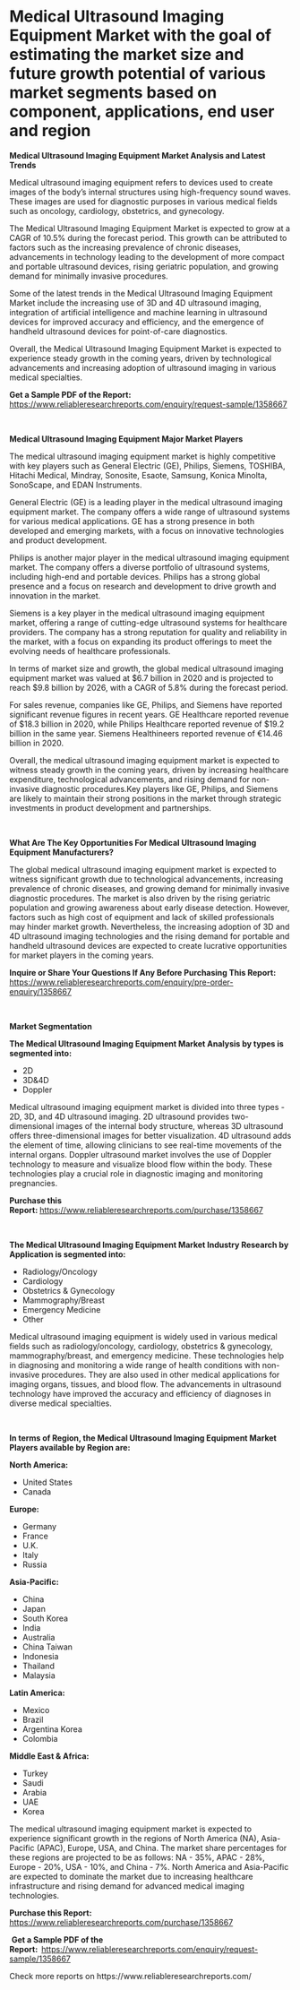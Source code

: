 <p><h1>Medical Ultrasound Imaging Equipment Market with the goal of estimating the market size and future growth potential of various market segments based on component, applications, end user and region</h1></p><p><strong>Medical Ultrasound Imaging Equipment Market Analysis and Latest Trends</strong></p>
<p><p>Medical ultrasound imaging equipment refers to devices used to create images of the body’s internal structures using high-frequency sound waves. These images are used for diagnostic purposes in various medical fields such as oncology, cardiology, obstetrics, and gynecology.</p><p>The Medical Ultrasound Imaging Equipment Market is expected to grow at a CAGR of 10.5% during the forecast period. This growth can be attributed to factors such as the increasing prevalence of chronic diseases, advancements in technology leading to the development of more compact and portable ultrasound devices, rising geriatric population, and growing demand for minimally invasive procedures.</p><p>Some of the latest trends in the Medical Ultrasound Imaging Equipment Market include the increasing use of 3D and 4D ultrasound imaging, integration of artificial intelligence and machine learning in ultrasound devices for improved accuracy and efficiency, and the emergence of handheld ultrasound devices for point-of-care diagnostics.</p><p>Overall, the Medical Ultrasound Imaging Equipment Market is expected to experience steady growth in the coming years, driven by technological advancements and increasing adoption of ultrasound imaging in various medical specialties.</p></p>
<p><strong>Get a Sample PDF of the Report:&nbsp;</strong> <a href="https://www.reliableresearchreports.com/enquiry/request-sample/1358667">https://www.reliableresearchreports.com/enquiry/request-sample/1358667</a></p>
<p>&nbsp;</p>
<p><strong>Medical Ultrasound Imaging Equipment Major Market Players</strong></p>
<p><p>The medical ultrasound imaging equipment market is highly competitive with key players such as General Electric (GE), Philips, Siemens, TOSHIBA, Hitachi Medical, Mindray, Sonosite, Esaote, Samsung, Konica Minolta, SonoScape, and EDAN Instruments.</p><p>General Electric (GE) is a leading player in the medical ultrasound imaging equipment market. The company offers a wide range of ultrasound systems for various medical applications. GE has a strong presence in both developed and emerging markets, with a focus on innovative technologies and product development.</p><p>Philips is another major player in the medical ultrasound imaging equipment market. The company offers a diverse portfolio of ultrasound systems, including high-end and portable devices. Philips has a strong global presence and a focus on research and development to drive growth and innovation in the market.</p><p>Siemens is a key player in the medical ultrasound imaging equipment market, offering a range of cutting-edge ultrasound systems for healthcare providers. The company has a strong reputation for quality and reliability in the market, with a focus on expanding its product offerings to meet the evolving needs of healthcare professionals.</p><p>In terms of market size and growth, the global medical ultrasound imaging equipment market was valued at $6.7 billion in 2020 and is projected to reach $9.8 billion by 2026, with a CAGR of 5.8% during the forecast period.</p><p>For sales revenue, companies like GE, Philips, and Siemens have reported significant revenue figures in recent years. GE Healthcare reported revenue of $18.3 billion in 2020, while Philips Healthcare reported revenue of $19.2 billion in the same year. Siemens Healthineers reported revenue of €14.46 billion in 2020.</p><p>Overall, the medical ultrasound imaging equipment market is expected to witness steady growth in the coming years, driven by increasing healthcare expenditure, technological advancements, and rising demand for non-invasive diagnostic procedures.Key players like GE, Philips, and Siemens are likely to maintain their strong positions in the market through strategic investments in product development and partnerships.</p></p>
<p>&nbsp;</p>
<p><strong>What Are The Key Opportunities For Medical Ultrasound Imaging Equipment Manufacturers?</strong></p>
<p><p>The global medical ultrasound imaging equipment market is expected to witness significant growth due to technological advancements, increasing prevalence of chronic diseases, and growing demand for minimally invasive diagnostic procedures. The market is also driven by the rising geriatric population and growing awareness about early disease detection. However, factors such as high cost of equipment and lack of skilled professionals may hinder market growth. Nevertheless, the increasing adoption of 3D and 4D ultrasound imaging technologies and the rising demand for portable and handheld ultrasound devices are expected to create lucrative opportunities for market players in the coming years.</p></p>
<p><strong>Inquire or Share Your Questions If Any Before Purchasing This Report:</strong> <a href="https://www.reliableresearchreports.com/enquiry/pre-order-enquiry/1358667">https://www.reliableresearchreports.com/enquiry/pre-order-enquiry/1358667</a></p>
<p>&nbsp;</p>
<p><strong>Market Segmentation</strong></p>
<p><strong>The Medical Ultrasound Imaging Equipment Market Analysis by types is segmented into:</strong></p>
<p><ul><li>2D</li><li>3D&4D</li><li>Doppler</li></ul></p>
<p><p>Medical ultrasound imaging equipment market is divided into three types - 2D, 3D, and 4D ultrasound imaging. 2D ultrasound provides two-dimensional images of the internal body structure, whereas 3D ultrasound offers three-dimensional images for better visualization. 4D ultrasound adds the element of time, allowing clinicians to see real-time movements of the internal organs. Doppler ultrasound market involves the use of Doppler technology to measure and visualize blood flow within the body. These technologies play a crucial role in diagnostic imaging and monitoring pregnancies.</p></p>
<p><strong>Purchase this Report:&nbsp;</strong><a href="https://www.reliableresearchreports.com/purchase/1358667">https://www.reliableresearchreports.com/purchase/1358667</a></p>
<p>&nbsp;</p>
<p><strong>The Medical Ultrasound Imaging Equipment Market Industry Research by Application is segmented into:</strong></p>
<p><ul><li>Radiology/Oncology</li><li>Cardiology</li><li>Obstetrics & Gynecology</li><li>Mammography/Breast</li><li>Emergency Medicine</li><li>Other</li></ul></p>
<p><p>Medical ultrasound imaging equipment is widely used in various medical fields such as radiology/oncology, cardiology, obstetrics & gynecology, mammography/breast, and emergency medicine. These technologies help in diagnosing and monitoring a wide range of health conditions with non-invasive procedures. They are also used in other medical applications for imaging organs, tissues, and blood flow. The advancements in ultrasound technology have improved the accuracy and efficiency of diagnoses in diverse medical specialties.</p></p>
<p>&nbsp;</p>
<p><strong>In terms of Region, the Medical Ultrasound Imaging Equipment Market Players available by Region are:</strong></p>
<p>
    <p> <strong> North America: </strong>
        <ul>
            <li>United States</li>
            <li>Canada</li>
        </ul>
        </p> 
    <p> <strong> Europe: </strong>
        <ul>
            <li>Germany</li>
            <li>France</li>
            <li>U.K.</li>
            <li>Italy</li>
            <li>Russia</li>
        </ul>
        </p> 
    <p> <strong> Asia-Pacific: </strong>
        <ul>
            <li>China</li>
            <li>Japan</li>
            <li>South Korea</li>
            <li>India</li>
            <li>Australia</li>
            <li>China Taiwan</li>
            <li>Indonesia</li>
            <li>Thailand</li>
            <li>Malaysia</li>
        </ul>
        </p> 
    <p> <strong> Latin America: </strong>
        <ul>
            <li>Mexico</li>
            <li>Brazil</li>
            <li>Argentina Korea</li>
            <li>Colombia</li>
        </ul>
        </p> 
    <p> <strong> Middle East & Africa: </strong>
        <ul>
            <li>Turkey</li>
            <li>Saudi</li>
            <li>Arabia</li>
            <li>UAE</li>
            <li>Korea</li>
        </ul>
    </p>
    </p>
<p><p>The medical ultrasound imaging equipment market is expected to experience significant growth in the regions of North America (NA), Asia-Pacific (APAC), Europe, USA, and China. The market share percentages for these regions are projected to be as follows: NA - 35%, APAC - 28%, Europe - 20%, USA - 10%, and China - 7%. North America and Asia-Pacific are expected to dominate the market due to increasing healthcare infrastructure and rising demand for advanced medical imaging technologies.</p></p>
<p><strong>Purchase this Report: </strong><a href="https://www.reliableresearchreports.com/purchase/1358667">https://www.reliableresearchreports.com/purchase/1358667</a></p>
<p>&nbsp;<strong>Get a Sample PDF of the Report:&nbsp;&nbsp;</strong><a href="https://www.reliableresearchreports.com/enquiry/request-sample/1358667">https://www.reliableresearchreports.com/enquiry/request-sample/1358667</a></p>
<p><strong></strong></p>
<p>Check more reports on https://www.reliableresearchreports.com/</p>